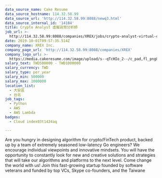 ```yaml
---
data_source_name: Cake Resume
data_source_hostname: 114.32.58.99
data_source_url: 'http://114.32.58.99:8088/newq3.html'
data_source_internal_id: '14184'
title: Crypto Analyst 虛擬貨幣分析師
job_url: >-
  http://114.32.58.99:8088/companies/XREX/jobs/crypto-analyst-virtual-currency-analyst
date: 2019-10-01T09:57:35.514Z
company_name: XREX Inc.
company_page_url: 'http://114.32.58.99:8088/companies/XREX'
company_logo_url: >-
  https://media.cakeresume.com/image/upload/s--qTcHIo_2--/c_pad,fl_png8,h_200,w_200/v1645695747/z4gavek3c9rsgphbrywd.png
salary_text: TWD500000 - TWD1000000
salary_currency: TWD
salary_type: per_year
salary_min: 500000
salary_max: 1000000
location_list:
  - 大安區
  - 台北
job_tags:
  - Python
  - AWS
  - AWS Lambda
badges:
  - Cloud index03t1424aq

---
```


Are you hungry in designing algorithm for crypto/FinTech product, backed up by a team of extremely seasoned low-latency Go engineers? We encourage individual viewpoints and innovative mindsets. You will have the opportunity to constantly look for new and creative solutions and strategies that will take our algorithms and platforms to the next level. Come change the world with us! Join this fast-growing startup founded by software veterans and funded by top VCs, Skype co-founders, and the Taiwane